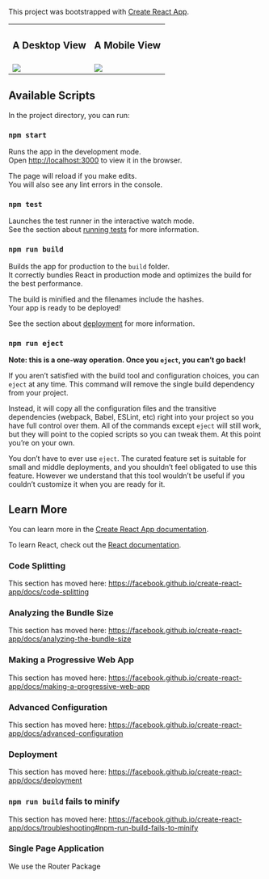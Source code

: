 This project was bootstrapped with [Create React App](https://github.com/facebook/create-react-app).


<table style="width:100%">
  <tr>
    <th>
<h3> A Desktop View </h3>
    </th>
    <th>
<h3>A Mobile View
</h3>
    </th> 
 
  </tr>
<tr>
    <td>     <img align="center"  src="https://bzfncq.dm.files.1drv.com/y4mlJ9vkCr3mg3Q1YN10VMhBLm3hrP4ov90io3spttajxtfzRhYKJ7lRaL8NWZBMCrtmDFgutzJTaYRNCNOz1khIE7u5tHwm4YaGEC27iv6dX7ba4PWsjSaqPulLp1vbssRtUjAwEPPAeUr1TwZRPnW03K52XXzcksegwIZ-eTN90xOE7rPQyfLYAB36WRxvK3i4uJa4i9lN74T_ZrEqpv2iw?width=1308&height=835&cropmode=none"/> </td>
    <td> <img align="center" src="https://dnisng.dm.files.1drv.com/y4mvrazBcK9oyOGDCKy03jEj8C_jcixP0cBRXyC5kerZ5Q-4VrGeYXpM1M2rYkmqg0q-oPXUHsoL4YMyWgIlkQwKc-3QxTIoeoVvkY9tIEcSsNAJxdqBW5NfsEsOtZbYktWLSiQ3QWteGddJORtocbeiGn7Lpb0_XFhCNZlDzHMWswpcRxF8oMhSyQ8tY2u3v9bFcbrtPv--giR2S7uJ3s7ug?width=352&height=647&cropmode=none" /></td>
   
  </tr>
</table>




## Available Scripts

In the project directory, you can run:

### <code>npm start</code>

Runs the app in the development mode.<br />
Open [http://localhost:3000](http://localhost:3000) to view it in the browser.

The page will reload if you make edits.<br />
You will also see any lint errors in the console.

### `npm test`

Launches the test runner in the interactive watch mode.<br />
See the section about [running tests](https://facebook.github.io/create-react-app/docs/running-tests) for more information.

### `npm run build`

Builds the app for production to the `build` folder.<br />
It correctly bundles React in production mode and optimizes the build for the best performance.

The build is minified and the filenames include the hashes.<br />
Your app is ready to be deployed!

See the section about [deployment](https://facebook.github.io/create-react-app/docs/deployment) for more information.

### `npm run eject`

**Note: this is a one-way operation. Once you `eject`, you can’t go back!**

If you aren’t satisfied with the build tool and configuration choices, you can `eject` at any time. This command will remove the single build dependency from your project.

Instead, it will copy all the configuration files and the transitive dependencies (webpack, Babel, ESLint, etc) right into your project so you have full control over them. All of the commands except `eject` will still work, but they will point to the copied scripts so you can tweak them. At this point you’re on your own.

You don’t have to ever use `eject`. The curated feature set is suitable for small and middle deployments, and you shouldn’t feel obligated to use this feature. However we understand that this tool wouldn’t be useful if you couldn’t customize it when you are ready for it.

## Learn More

You can learn more in the [Create React App documentation](https://facebook.github.io/create-react-app/docs/getting-started).

To learn React, check out the [React documentation](https://reactjs.org/).

### Code Splitting

This section has moved here: https://facebook.github.io/create-react-app/docs/code-splitting

### Analyzing the Bundle Size

This section has moved here: https://facebook.github.io/create-react-app/docs/analyzing-the-bundle-size

### Making a Progressive Web App

This section has moved here: https://facebook.github.io/create-react-app/docs/making-a-progressive-web-app

### Advanced Configuration

This section has moved here: https://facebook.github.io/create-react-app/docs/advanced-configuration

### Deployment

This section has moved here: https://facebook.github.io/create-react-app/docs/deployment

### `npm run build` fails to minify

This section has moved here: https://facebook.github.io/create-react-app/docs/troubleshooting#npm-run-build-fails-to-minify


### Single Page Application 
We use the Router Package
